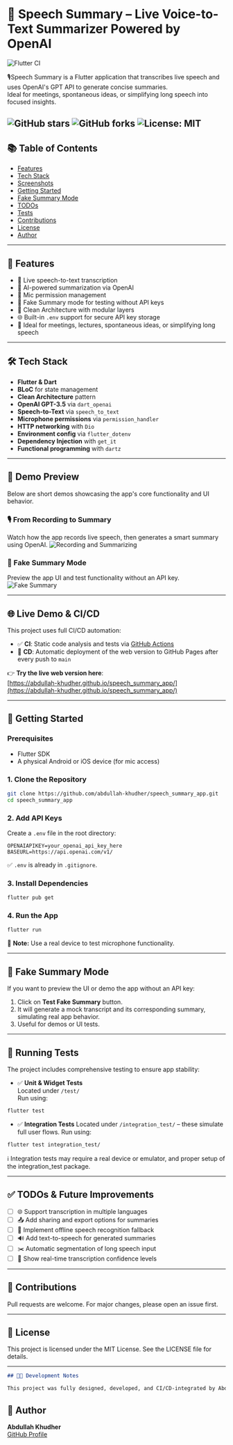 # 🧠 Speech Summary – Live Voice-to-Text Summarizer Powered by OpenAI
![Flutter CI](https://github.com/abdullah-khudher/speech_summary_app/actions/workflows/flutter_ci.yml/badge.svg)

🎙️Speech Summary is a Flutter application that transcribes live speech and uses OpenAI's GPT API to generate concise summaries.  
Ideal for meetings, spontaneous ideas, or simplifying long speech into focused insights.

![GitHub stars](https://img.shields.io/github/stars/abdullah-khudher/speech_summary_app)
![GitHub forks](https://img.shields.io/github/forks/abdullah-khudher/speech_summary_app)
![License: MIT](https://img.shields.io/badge/License-MIT-yellow.svg)
---

## 📚 Table of Contents
- [Features](#-features)
- [Tech Stack](#-tech-stack)
- [Screenshots](#-demo-preview)
- [Getting Started](#-getting-started)
- [Fake Summary Mode](#-fake-summary-mode)
- [TODOs](#-todos--future-improvements)
- [Tests](#-running-tests)
- [Contributions](#-contributions)
- [License](#-license)
- [Author](#-author)

---

## 📱 Features

- 🎤 Live speech-to-text transcription
- 🤖 AI-powered summarization via OpenAI
- 🔐 Mic permission management
- 🧪 Fake Summary mode for testing without API keys
- 🧼 Clean Architecture with modular layers
- 🌐 Built-in `.env` support for secure API key storage
- 🧘 Ideal for meetings, lectures, spontaneous ideas, or simplifying long speech

---

## 🛠️ Tech Stack

- **Flutter & Dart**
- **BLoC** for state management
- **Clean Architecture** pattern
- **OpenAI GPT-3.5** via `dart_openai`
- **Speech-to-Text** via `speech_to_text`
- **Microphone permissions** via `permission_handler`
- **HTTP networking** with `Dio`
- **Environment config** via `flutter_dotenv`
- **Dependency Injection** with `get_it`
- **Functional programming** with `dartz`

---

## 🎥 Demo Preview
Below are short demos showcasing the app's core functionality and UI behavior.
### 🎙️ From Recording to Summary
Watch how the app records live speech, then generates a smart summary using OpenAI.
![Recording and Summarizing](screenshots/record_and_summarize.gif)

### 🧪 Fake Summary Mode
Preview the app UI and test functionality without an API key.
![Fake Summary](screenshots/fake_summary.gif)

---

## 🌐 Live Demo & CI/CD

This project uses full CI/CD automation:

- ✅ **CI**: Static code analysis and tests via [GitHub Actions](https://github.com/abdullah-khudher/speech_summary_app/actions/workflows/flutter_ci.yml)
- 🚀 **CD**: Automatic deployment of the web version to GitHub Pages after every push to `main`

👉 **Try the live web version here**:  
[https://abdullah-khudher.github.io/speech_summary_app/](https://abdullah-khudher.github.io/speech_summary_app/)

---
## 🚀 Getting Started

### Prerequisites
- Flutter SDK
- A physical Android or iOS device (for mic access)

### 1. Clone the Repository
```bash
git clone https://github.com/abdullah-khudher/speech_summary_app.git
cd speech_summary_app
```

### 2. Add API Keys
Create a `.env` file in the root directory:
```env
OPENAIAPIKEY=your_openai_api_key_here
BASEURL=https://api.openai.com/v1/
```

✅ `.env` is already in `.gitignore`.

### 3. Install Dependencies
```bash
flutter pub get
```

### 4. Run the App
```bash
flutter run
```

📱 **Note:** Use a real device to test microphone functionality.

---

## 🧪 Fake Summary Mode

If you want to preview the UI or demo the app without an API key:

1. Click on **Test Fake Summary** button.
2. It will generate a mock transcript and its corresponding summary, simulating real app behavior.
3. Useful for demos or UI tests.

---

## 🧪 Running Tests

The project includes comprehensive testing to ensure app stability:

- ✅ **Unit & Widget Tests**  
  Located under `/test/`  
  Run using:
```bash
flutter test
```

- ✅ **Integration Tests**
  Located under `/integration_test/` – these simulate full user flows.
  Run using:
```bash
flutter test integration_test/
```
ℹ️ Integration tests may require a real device or emulator, and proper setup of the integration_test package.

---

## ✅ TODOs & Future Improvements

- [ ] 🌐 Support transcription in multiple languages
- [ ] 📤 Add sharing and export options for summaries
- [ ] 📴 Implement offline speech recognition fallback
- [ ] 🔊 Add text-to-speech for generated summaries
- [ ] ✂️ Automatic segmentation of long speech input
- [ ] 💬 Show real-time transcription confidence levels

---

## 🤝 Contributions

Pull requests are welcome. For major changes, please open an issue first.

---

## 📄 License

This project is licensed under the MIT License. See the LICENSE file for details.

---
```markdown
## 👨‍💻 Development Notes

This project was fully designed, developed, and CI/CD-integrated by Abdullah Khudher as part of a hands-on portfolio to demonstrate expertise in clean architecture, AI integration, and production-grade Flutter tooling.
```

## 🧠 Author

**Abdullah Khudher**  
[GitHub Profile](https://github.com/abdullah-khudher)